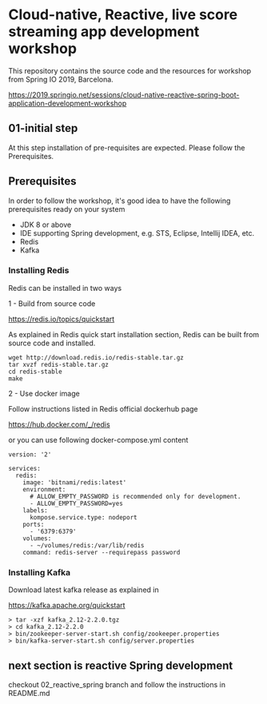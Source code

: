 
# Cloud-native, Reactive, live score streaming app development workshop
This repository contains the source code and the resources for workshop from Spring IO 2019, Barcelona.

https://2019.springio.net/sessions/cloud-native-reactive-spring-boot-application-development-workshop

## 01-initial step

At this step installation of pre-requisites are expected. Please follow the Prerequisites.

## Prerequisites
In order to follow the workshop, it's good idea to have the following prerequisites ready on your system
    

+ JDK 8 or above
+ IDE supporting Spring development, e.g. STS, Eclipse, Intellij IDEA, etc.
+ Redis
+ Kafka

### Installing Redis
Redis can be installed in two ways

1 - Build from source code

https://redis.io/topics/quickstart

As explained in Redis quick start installation section, Redis can be built from source code and installed. 

```
wget http://download.redis.io/redis-stable.tar.gz 
tar xvzf redis-stable.tar.gz
cd redis-stable
make
```

2 - Use docker image

Follow instructions listed in Redis official dockerhub page

https://hub.docker.com/_/redis

or you can use following docker-compose.yml content

```
version: '2'

services:
  redis:
    image: 'bitnami/redis:latest'
    environment:
      # ALLOW_EMPTY_PASSWORD is recommended only for development.
      - ALLOW_EMPTY_PASSWORD=yes
    labels:
      kompose.service.type: nodeport
    ports:
      - '6379:6379'
    volumes:
      - ~/volumes/redis:/var/lib/redis
    command: redis-server --requirepass password
```


### Installing Kafka
Download latest kafka release as explained in 

https://kafka.apache.org/quickstart

```
> tar -xzf kafka_2.12-2.2.0.tgz
> cd kafka_2.12-2.2.0
> bin/zookeeper-server-start.sh config/zookeeper.properties
> bin/kafka-server-start.sh config/server.properties
```

## next section is reactive Spring development 

checkout 02_reactive_spring branch and follow the instructions in README.md
